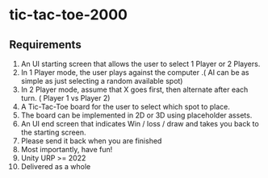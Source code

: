 # tic-tac-toe-2000

## Requirements
1. An UI starting screen that allows the user to select 1 Player or 2 Players.
2. In 1 Player mode, the user plays against the computer .( AI can be as simple as just selecting a random available spot)
3. In 2 Player mode, assume that X goes first, then alternate after each turn. ( Player 1 vs Player 2)
4. A Tic-Tac-Toe board for the user to select which spot to place.
5. The board can be implemented in 2D or 3D using placeholder assets.
6. An UI end screen that indicates Win / loss / draw and takes you back to the starting screen.
7. Please send it back when you are finished
8. Most importantly, have fun! 
9. Unity URP >= 2022
10. Delivered as a whole
